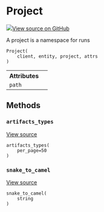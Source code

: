 # Project

<!-- Insert buttons and diff -->


[![](https://www.tensorflow.org/images/GitHub-Mark-32px.png)View source on GitHub](https://www.github.com/wandb/client/tree/master/wandb/apis/public.py#L684-L702)




A project is a namespace for runs

<pre><code>Project(
    client, entity, project, attrs
)</code></pre>



<!-- Placeholder for "Used in" -->




<!-- Tabular view -->
<table>
<tr><th>Attributes</th></tr>

<tr>
<td>
<code>path</code>
</td>
<td>

</td>
</tr>
</table>



## Methods

<h3 id="artifacts_types"><code>artifacts_types</code></h3>

<a target="_blank" href="https://www.github.com/wandb/client/tree/master/wandb/apis/public.py#L700-L702">View source</a>

<pre><code>artifacts_types(
    per_page=50
)</code></pre>




<h3 id="snake_to_camel"><code>snake_to_camel</code></h3>

<a target="_blank" href="https://www.github.com/wandb/client/tree/master/wandb/apis/public.py#L528-L530">View source</a>

<pre><code>snake_to_camel(
    string
)</code></pre>






